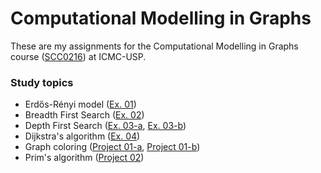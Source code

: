 # Computational Modelling in Graphs 

These are my assignments for the Computational Modelling in Graphs course ([SCC0216](https://uspdigital.usp.br/jupiterweb/obterDisciplina?nomdis=&sgldis=SCC0216)) at ICMC-USP.

### Study topics
- Erdős-Rényi model ([Ex. 01](/ex01/))
- Breadth First Search ([Ex. 02](/ex02/))
- Depth First Search ([Ex. 03-a](/ex03a/), [Ex. 03-b](/ex03b/))
- Dijkstra's algorithm ([Ex. 04](/ex04/))
- Graph coloring ([Project 01-a](/tr01a/), [Project 01-b](/tr01b/))
- Prim's algorithm ([Project 02](/tr02/))

